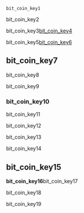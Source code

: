 ```ngMeta
bit_coin_key1
```
bit_coin_key2

bit_coin_key3[bit_coin_key4](Um63OQz3bjo&t=1s)



bit_coin_key5[bit_coin_key6](Um63OQz3bjo&t=1s)





## bit_coin_key7
bit_coin_key8


bit_coin_key9


### bit_coin_key10
bit_coin_key11


bit_coin_key12


bit_coin_key13


bit_coin_key14



## bit_coin_key15
**bit_coin_key16**bit_coin_key17

bit_coin_key18


bit_coin_key19
 
